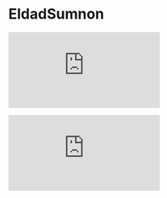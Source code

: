 # EldadSumnon

![][1]



![][2]

 [1]: http://newhost.site/pmwiki.php?n=People.EldadSumnon?action=download&upname=mark_eldad_mirrors_test.png ""
 [2]: http://newhost.site/pmwiki.php?n=People.EldadSumnon?action=download&upname=eldad_poster.jpg ""